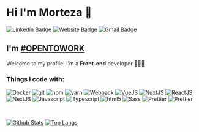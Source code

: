 # Hi I'm Morteza 👋

[![Linkedin Badge](https://img.shields.io/badge/-mortezasabihi-blue?style=flat&logo=Linkedin&logoColor=white&link=https://www.linkedin.com/in/mortezasabihi/)](https://www.linkedin.com/in/mortezasabihi/)
[![Website Badge](https://img.shields.io/badge/-mortezasabihi.com-4c51bf?style=flat&logo=Google-Chrome&logoColor=white&link=https://mortezasabihi.com)](https://mortezasabihi.com)
[![Gmail Badge](https://img.shields.io/badge/-morteza.sabihi-c14438?style=flat&logo=Gmail&logoColor=white&link=mailto:morteza.sabihi@gmail.com)](mailto:morteza.sabihi@gmail.com)

<h2>I'm <a href="https://www.linkedin.com/in/mortezasabihi/"><b>#OPENTOWORK</b></a></h2>

<p>Welcome to my profile! I'm a <b>Front-end</b> developer 👨🏻‍💻</p>

<h3>Things I code with:</h3>

<p>
  <img alt="Docker" src="https://img.shields.io/badge/-Docker-46a2f1?style=flat-square&logo=docker&logoColor=white" />
  <img alt="git" src="https://img.shields.io/badge/-Git-F05032?style=flat-square&logo=git&logoColor=white" />
  <img alt="npm" src="https://img.shields.io/badge/-NPM-CB3837?style=flat-square&logo=npm&logoColor=white" />
  <img alt="yarn" src="https://img.shields.io/badge/-Yarn-2B8EBB?style=flat-square&logo=yarn&logoColor=white" />
  <img alt="Webpack" src="https://img.shields.io/badge/-Webpack-8DD6F9?style=flat-square&logo=webpack&logoColor=white" /> 
  <img alt="VueJS" src="https://img.shields.io/badge/-VueJS-3FB883?style=flat-square&logo=vue.js&logoColor=white" /> 
  <img alt="NuxtJS" src="https://img.shields.io/badge/-NuxtJS-00c58e?style=flat-square&logo=nuxt.js&logoColor=white" /> 
  <img alt="ReactJS" src="https://img.shields.io/badge/-ReactJS-5ED3F3?style=flat-square&logo=react&logoColor=white" />
  <img alt="NextJS" src="https://img.shields.io/badge/-NextJS-000000?style=flat-square&logo=react&logoColor=white" />
  <img alt="Javascript" src="https://img.shields.io/badge/-Javascript-EFD81D?style=flat-square&logo=javascript&logoColor=white" /> 
  <img alt="Typescript" src="https://img.shields.io/badge/-Typescript-2F74C0?style=flat-square&logo=typescript&logoColor=white" />
  <img alt="html5" src="https://img.shields.io/badge/-HTML5-E34F26?style=flat-square&logo=html5&logoColor=white" />
  <img alt="Sass" src="https://img.shields.io/badge/-Sass-CC6699?style=flat-square&logo=sass&logoColor=white" />
  <img alt="Prettier" src="https://img.shields.io/badge/-Prettier-F7B93E?style=flat-square&logo=prettier&logoColor=white" />
  <img alt="Prettier" src="https://img.shields.io/badge/-Eslint-4A32C3?style=flat-square&logo=eslint&logoColor=white" />
</p>

<br/>

[![Github Stats](https://github-readme-stats.vercel.app/api?username=mortezasabihi&hide_border=true&show_icons=true&line_height=40&include_all_commits=true&count_private=true&&bg_color=30,e96443,904e95&title_color=fff&text_color=fff&icon_color=fff)](https://github.com/anuraghazra/github-readme-stats)
[![Top Langs](https://github-readme-stats.vercel.app/api/top-langs/?username=mortezasabihi&hide_border=true&bg_color=30,e96443,904e95&title_color=fff&text_color=fff&icon_color=fff)](https://github.com/anuraghazra/github-readme-stats)
